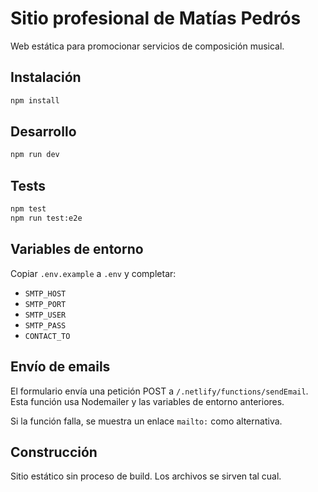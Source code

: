 # Sitio profesional de Matías Pedrós

Web estática para promocionar servicios de composición musical.

## Instalación

```bash
npm install
```

## Desarrollo

```bash
npm run dev
```

## Tests

```bash
npm test
npm run test:e2e
```

## Variables de entorno

Copiar `.env.example` a `.env` y completar:

- `SMTP_HOST`
- `SMTP_PORT`
- `SMTP_USER`
- `SMTP_PASS`
- `CONTACT_TO`

## Envío de emails

El formulario envía una petición POST a `/.netlify/functions/sendEmail`. Esta función usa Nodemailer y las variables de entorno anteriores.

Si la función falla, se muestra un enlace `mailto:` como alternativa.

## Construcción

Sitio estático sin proceso de build. Los archivos se sirven tal cual.

